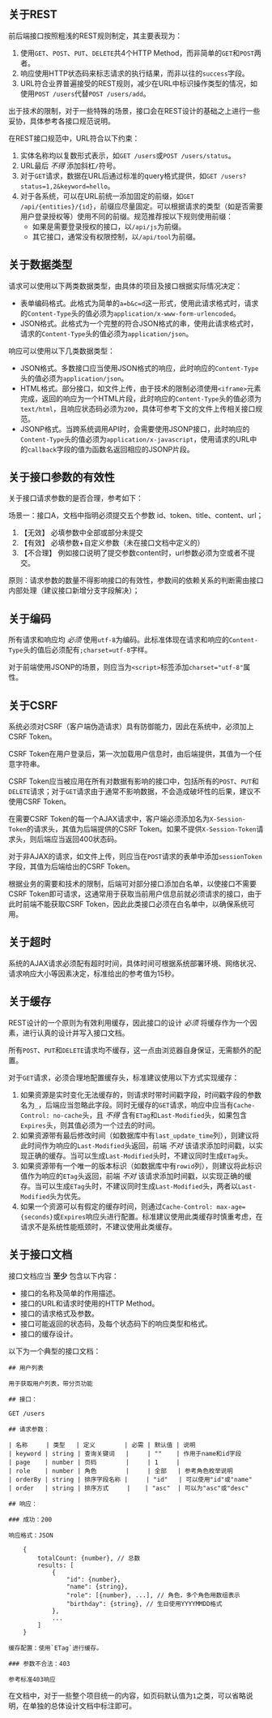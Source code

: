 ## 关于REST

前后端接口按照粗浅的REST规则制定，其主要表现为：

1. 使用`GET`、`POST`、`PUT`、`DELETE`共4个HTTP Method，而非简单的`GET`和`POST`两者。
2. 响应使用HTTP状态码来标志请求的执行结果，而非以往的`success`字段。
3. URL符合业界普遍接受的REST规则，减少在URL中标识操作类型的情况，如使用`POST /users`代替`POST /users/add`。

出于技术的限制，对于一些特殊的场景，接口会在REST设计的基础之上进行一些妥协，具体参考各接口规范说明。

在REST接口规范中，URL符合以下约束：

1. 实体名称均以复数形式表示，如`GET /users`或`POST /users/status`。
2. URL最后 *不得* 添加斜杠`/`符号。
3. 对于`GET`请求，数据在URL后通过标准的query格式提供，如`GET /users?status=1,2&keyword=hello`。
4. 对于各系统，可以在URL前统一添加固定的前缀，如`GET /api/{entities}/{id}`，前缀应尽量固定。可以根据请求的类型（如是否需要用户登录授权等）使用不同的前缀。规范推荐按以下规则使用前缀：
    - 如果是需要登录授权的接口，以`/api/js`为前缀。
    - 其它接口，通常没有权限控制，以`/api/tool`为前缀。

## 关于数据类型

请求可以使用以下两类数据类型，由具体的项目及接口根据实际情况决定：

- 表单编码格式。此格式为简单的`a=b&c=d`这一形式，使用此请求格式时，请求的`Content-Type`头的值必须为`application/x-www-form-urlencoded`。
- JSON格式。此格式为一个完整的符合JSON格式的串，使用此请求格式时，请求的`Content-Type`头的值必须为`application/json`。

响应可以使用以下几类数据类型：

- JSON格式。多数接口应当使用JSON格式的响应，此时响应的`Content-Type`头的值必须为`application/json`。
- HTML格式。部分接口，如文件上传，由于技术的限制必须使用`<iframe>`元素完成，返回的响应为一个HTML片段，此时响应的`Content-Type`头的值必须为`text/html`，且响应状态码必须为`200`，具体可参考下文的文件上传相关接口规范。
- JSONP格式。当跨系统调用API时，会需要使用JSONP接口，此时响应的`Content-Type`头的值必须为`application/x-javascript`，使用请求的URL中的`callback`字段的值为函数名返回相应的JSONP片段。

## 关于接口参数的有效性

关于接口请求参数的是否合理，参考如下：

场景一：接口A，文档中指明必须提交五个参数 id、token、title、content、url；

1. 【无效】 必填参数中全部或部分未提交
2. 【有效】 必填参数+自定义参数（未在接口文档中定义的）
3. 【不合理】 例如接口说明了提交参数content时，url参数必须为空或者不提交。

原则：请求参数的数量不得影响接口的有效性，参数间的依赖关系的判断需由接口内部处理（建议接口新增分支字段解决）；


## 关于编码

所有请求和响应均 *必须* 使用`utf-8`为编码。此标准体现在请求和响应的`Content-Type`头的值后必须配有`;charset=utf-8`字样。

对于前端使用JSONP的场景，则应当为`<script>`标签添加`charset="utf-8"`属性。

## 关于CSRF

系统必须对CSRF（客户端伪造请求）具有防御能力，因此在系统中，必须加上CSRF Token。

CSRF Token在用户登录后，第一次加载用户信息时，由后端提供，其值为一个任意字符串。

CSRF Token应当被应用在所有对数据有影响的接口中，包括所有的`POST`、`PUT`和`DELETE`请求；对于`GET`请求由于通常不影响数据，不会造成破坏性的后果，建议不使用CSRF Token。

在需要CSRF Token的每一个AJAX请求中，客户端必须添加名为`X-Session-Token`的请求头，其值为后端提供的CSRF Token。如果不提供`X-Session-Token`请求头，则后端应当返回400状态码。

对于非AJAX的请求，如文件上传，则应当在`POST`请求的表单中添加`sessionToken`字段，其值为后端给出的CSRF Token。

根据业务的需要和技术的限制，后端可对部分接口添加白名单，以使接口不需要CSRF Token即可请求，这通常用于获取当前用户信息前就必须请求的接口，由于此时前端不能获取CSRF Token，因此此类接口必须在白名单中，以确保系统可用。

## 关于超时

系统的AJAX请求必须配有超时时间，具体时间可根据系统部署环境、网络状况、请求响应大小等因素决定，标准给出的参考值为15秒。

## 关于缓存

REST设计的一个原则为有效利用缓存，因此接口的设计 *必须* 将缓存作为一个因素，进行认真的设计并写入接口文档。

所有`POST`、`PUT`和`DELETE`请求均不缓存，这一点由浏览器自身保证，无需额外的配置。

对于`GET`请求，必须合理地配置缓存头，标准建议使用以下方式实现缓存：

1. 如果资源是实时变化无法缓存的，则请求时带时间戳字段，时间戳字段的参数名为`_`，后端应当忽略此字段。同时无缓存的`GET`请求，响应中应当有`Cache-Control: no-cache`头，且 *不得* 含有`ETag`和`Last-Modified`头，如果包含`Expires`头，则其值必须为一个过去的时间。
2. 如果资源带有最后修改时间（如数据库中有`last_update_time`列），则建议将此时间作为响应的`Last-Modified`头返回，前端 *不对* 该请求添加时间戳，以实现正确的缓存。当可以生成`Last-Modified`头时，不建议同时生成`ETag`头。
3. 如果资源带有一个唯一的版本标识（如数据库中有`rowid`列），则建议将此标识值作为响应的`ETag`头返回，前端 *不对* 该请求添加时间戳，以实现正确的缓存。当可以生成`ETag`头时，不建议同时生成`Last-Modified`头，两者以`Last-Modified`头为优先。
4. 如果一个资源可以有假定的缓存时间，则通过`Cache-Control: max-age={seconds}`或`Expires`响应头进行配置。标准建议使用此类缓存时慎重考虑，在请求不是系统性能瓶颈时，不建议使用此类缓存。

## 关于接口文档

接口文档应当 **至少** 包含以下内容：

- 接口的名称及简单的作用描述。
- 接口的URL和请求时使用的HTTP Method。
- 接口的请求格式及参数。
- 接口可能返回的状态码，及每个状态码下的响应类型和格式。
- 接口的缓存设计。

以下为一个典型的接口文档：

    ## 用户列表

    用于获取用户列表，带分页功能

    ## 接口：

    GET /users

    ## 请求参数：

    | 名称     | 类型   | 定义        | 必需 | 默认值 | 说明
    | keyword | string | 查询关键词   |     | ""    | 作用于name和id字段
    | page    | number | 页码        |     | 1     |
    | role    | number | 角色        |     | 全部   | 参考角色枚举说明
    | orderBy | string | 排序字段名称 |     | "id"   | 可以使用"id"或"name"
    | order   | string | 排序方式     |    | "asc"  | 可以为"asc"或"desc"

    ## 响应：

    ### 成功：200

    响应格式：JSON

        {
            totalCount: {number}, // 总数
            results: [
                {
                    "id": {number},
                    "name": {string},
                    "role": [{number}, ...], // 角色，多个角色用数组表示
                    "birthday": {string}, // 生日使用YYYYMMDD格式
                },
                ...
            ]
        }

    缓存配置：使用`ETag`进行缓存。

    ### 参数不合法：403

    参考标准403响应

在文档中，对于一些整个项目统一的内容，如页码默认值为`1`之类，可以省略说明，在单独的总体设计文档中标注即可。
